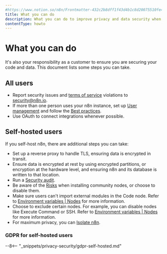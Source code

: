 ```yaml
---
#https://www.notion.so/n8n/Frontmatter-432c2b8dff1f43d4b1c8d20075510fe4
title: What you can do
description: What you can do to improve privacy and data security when using n8n.
contentType: howto
---
```

<!-- vale off -->
# What you can do

It's also your responsibility as a customer to ensure you are securing your code and data. This document lists some steps you can take.

## All users

* Report security issues and [terms of service](https://n8n.io/legal/#terms) violations to security@n8n.io.
* If more than one person uses your n8n instance, set up [User management](/user-management/index.md) and follow the [Best practices](/user-management/best-practices.md).
* Use OAuth to connect integrations whenever possible.

## Self-hosted users

If you self-host n8n, there are additional steps you can take:

* Set up a reverse proxy to handle TLS, ensuring data is encrypted in transit.
* Ensure data is encrypted at rest by using encrypted partitions, or encryption at the hardware level, and ensuring n8n and its database is written to that location.
* Run a [Security audit](/hosting/securing/security-audit.md).
* Be aware of the [Risks](/integrations/community-nodes/risks.md) when installing community nodes, or choose to disable them.
* Make sure users can't import external modules in the Code node. Refer to [Environment variables | Nodes](/hosting/configuration/environment-variables/nodes.md) for more information.
* Choose to exclude certain nodes. For example, you can disable nodes like Execute Command or SSH. Refer to [Environment variables | Nodes](/hosting/configuration/environment-variables/nodes.md) for more information.
* For maximum privacy, you can [Isolate n8n](/hosting/configuration/configuration-examples/isolation.md).

### GDPR for self-hosted users

--8<-- "_snippets/privacy-security/gdpr-self-hosted.md"

<!-- vale on -->
